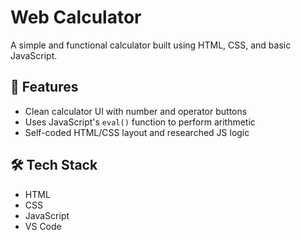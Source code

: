 # Web Calculator

A simple and functional calculator built using HTML, CSS, and basic JavaScript.

## 🎯 Features
- Clean calculator UI with number and operator buttons
- Uses JavaScript's `eval()` function to perform arithmetic
- Self-coded HTML/CSS layout and researched JS logic

## 🛠️ Tech Stack
- HTML
- CSS
- JavaScript
- VS Code

